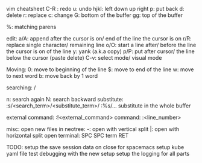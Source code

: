 vim cheatsheet
C-R : redo
u: undo
hjkl: left down up right
p: put back
d: delete
r: replace
c: change
G: bottom of the buffer
gg: top of the buffer

%: matching parens

edit:
a/A: append after the cursor is on/ end of the line the cursor is on
r/R: replace single character/ remaining line
o/O: start a line after/ before the line the cursor is on of the line
y: yank (a.k.a copy)
p/P: put after cursor/ the line below the cursor (paste delete)
C-v: select mode/ visual mode

Moving:
0: move to beginning of the line
$: move to end of the line
w: move to next word
b: move back by 1 word

searching:
/<search term>
n: search again
N: search backward
substitute: :s/<search_term>/<substitute_term>/<g if wants to substitute globally on this line>
	:%s/... substitute in the whole buffer

external command:
:!<external_command>
command: :<line_number>

misc:
open new files in neotree:
-: open with vertical split
|: open with horizontal split
open terminal: SPC SPC term RET

TODO:
setup the save session data on close for spacemacs
setup kube yaml file
test debugging with the new setup
setup the logging for all parts
